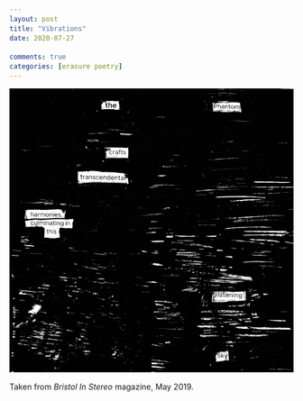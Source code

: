```yaml
---
layout: post
title: "Vibrations"
date: 2020-07-27

comments: true
categories: [erasure poetry]
---
```

<img src="/assets/images/articles/vibrations.jpeg" class="responsive"><br>

Taken from *Bristol In Stereo* magazine, May 2019.
